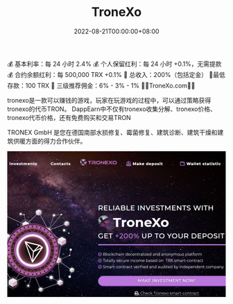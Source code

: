 ﻿---
title: "TroneXo"
description: "💰 基本利率：每 24 小时 2.4%
💰 个人保留红利：每 24 小时 +0.1%，无需提款
💰 合约余额红利：每 500,0 +0.1%"
date: 2022-08-21T00:00:00+08:00
lastmod: 2022-08-21T00:00:00+08:00
draft: false
authors: ["boogArno"]
featuredImage: "tronexo.png"
tags: ["High risk","TroneXo"]
categories: ["nfts"]
nfts: ["High risk"]
blockchain: "TRON"
website: "https://tronexo.com/"
twitter: ""
discord: ""
telegram: "https://t.me/tronexo"
github: ""
youtube: ""
twitch: ""
facebook: ""
instagram: ""
reddit: ""
medium: ""
steam: ""
gitbook: ""
googleplay: ""
appstore: ""
status: "Live"
weight: 
lightgallery: true
toc: true
pinned: false
recommend: false
recommend1: false
---
💰 基本利率：每 24 小时 2.4%
💰 个人保留红利：每 24 小时 +0.1%，无需提款
💰 合约余额红利：每 500,000 TRX +0.1%
📌 总收入：200%（包括定金）
📌最低存款：100 TRX
📣 三级推荐佣金：6% - 3% - 1%
🚀🚀TroneXo.com🚀🚀

tronexo是一款可以赚钱的游戏，玩家在玩游戏的过程中，可以通过策略获得tronexo的代币TRON。 DappEarn中不仅有tronexo收集分解、tronexo价格、tronexo代币价格，还有免费购买和交易TRON

TRONEX GmbH 是您在德国南部水损修复、霉菌修复、建筑诊断、建筑干燥和建筑供暖方面的得力合作伙伴。

![tronexo-dapp-high-risk-tron-image1_16e7ec63d616a15d534528f04f2c080d](tronexo-dapp-high-risk-tron-image1_16e7ec63d616a15d534528f04f2c080d.png)
